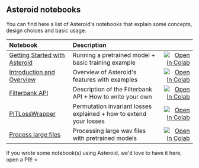 ## Asteroid notebooks
You can find here a list of Asteroid's notebooks that explain some concepts, design choices and basic usage.

| Notebook     |      Description      |   |
|:----------|:-------------|------:|
| [Getting Started with Asteroid](https://github.com/asteroid-team/asteroid/blob/master/notebooks/00_GettingStarted.ipynb)  | Running a pretrained model + basic training example  |[![Open In Colab](https://colab.research.google.com/assets/colab-badge.svg)](http://colab.research.google.com/github/asteroid-team/asteroid/blob/master/notebooks/00_GettingStarted.ipynb) |
| [Introduction and Overview](https://github.com/asteroid-team/asteroid/blob/master/notebooks/01_APIOverview.ipynb)  | Overview of Asteroid's features with examples  |[![Open In Colab](https://colab.research.google.com/assets/colab-badge.svg)](http://colab.research.google.com/github/asteroid-team/asteroid/blob/master/notebooks/01_APIOverview.ipynb) |
| [Filterbank API](https://github.com/asteroid-team/asteroid/blob/master/notebooks/02_Filterbank.ipynb)  | Description of the Filterbank API + How to write your own  |[![Open In Colab](https://colab.research.google.com/assets/colab-badge.svg)](http://colab.research.google.com/github/asteroid-team/asteroid/blob/master/notebooks/02_Filterbank.ipynb) |
| [PITLossWrapper](https://github.com/asteroid-team/asteroid/blob/master/notebooks/.ipynb)  |  Permutation invariant losses explained + how to extend your losses |[![Open In Colab](https://colab.research.google.com/assets/colab-badge.svg)](http://colab.research.google.com/github/asteroid-team/asteroid/blob/master/notebooks/03_PITLossWrapper.ipynb) |
| [Process large files](https://github.com/asteroid-team/asteroid/blob/master/notebooks/04_ProcessLargeAudioFiles.ipynb)  | Processing large wav files with pretrained models |[![Open In Colab](https://colab.research.google.com/assets/colab-badge.svg)](http://colab.research.google.com/github/asteroid-team/asteroid/blob/master/notebooks/04_ProcessLargeAudioFiles.ipynb) |


If you wrote some notebook(s) using Asteroid, we'd love to have it here, open a PR! :star:
